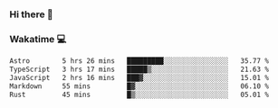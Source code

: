 ### Hi there 👋

<!--
**kikyou14/kikyou14** is a ✨ _special_ ✨ repository because its `README.md` (this file) appears on your GitHub profile.

Here are some ideas to get you started:

- 🔭 I’m currently working on ...
- 🌱 I’m currently learning ...
- 👯 I’m looking to collaborate on ...
- 🤔 I’m looking for help with ...
- 💬 Ask me about ...
- 📫 How to reach me: ...
- 😄 Pronouns: ...
- ⚡ Fun fact: ...
-->

### Wakatime 💻

<!--START_SECTION:waka-->

```txt
Astro        5 hrs 26 mins   █████████░░░░░░░░░░░░░░░░   35.77 %
TypeScript   3 hrs 17 mins   █████▒░░░░░░░░░░░░░░░░░░░   21.63 %
JavaScript   2 hrs 16 mins   ███▓░░░░░░░░░░░░░░░░░░░░░   15.01 %
Markdown     55 mins         █▓░░░░░░░░░░░░░░░░░░░░░░░   06.10 %
Rust         45 mins         █▒░░░░░░░░░░░░░░░░░░░░░░░   05.01 %
```

<!--END_SECTION:waka-->